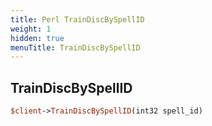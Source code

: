 ```yaml
---
title: Perl TrainDiscBySpellID
weight: 1
hidden: true
menuTitle: TrainDiscBySpellID
---
```

## TrainDiscBySpellID
```perl
$client->TrainDiscBySpellID(int32 spell_id)
```